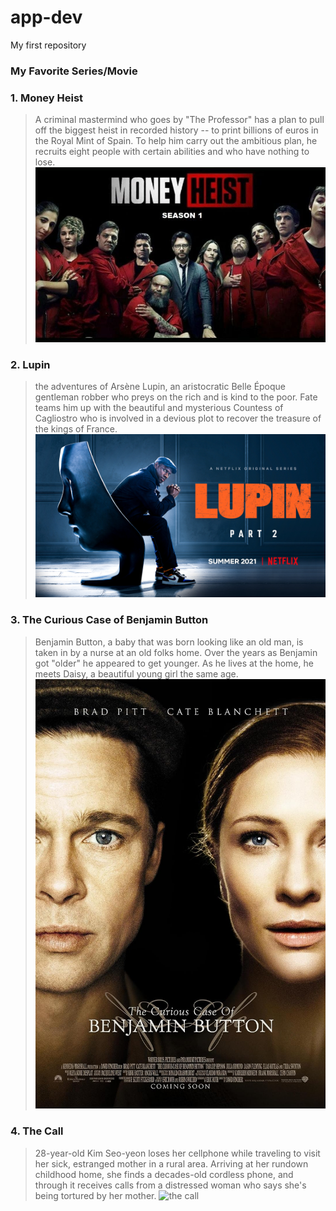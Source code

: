 # app-dev
My first repository

### **My Favorite Series/Movie**

### 1. Money Heist
>A criminal mastermind who goes by "The Professor" has a plan to pull off the biggest heist in recorded history -- to print billions of euros in the Royal Mint of Spain. To help him carry out the ambitious plan, he recruits eight people with certain abilities and who have nothing to lose.
![Money Heist](https://github.com/jhunmark13/app-dev/blob/main/1_EBRayJT4vgCBGBx7Nn9_6w%402x.jpg)
### 2. Lupin
>the adventures of Arsène Lupin, an aristocratic Belle Époque gentleman robber who preys on the rich and is kind to the poor. Fate teams him up with the beautiful and mysterious Countess of Cagliostro who is involved in a devious plot to recover the treasure of the kings of France.
![lupin](https://github.com/jhunmark13/app-dev/blob/main/LUPIN_S2_16X9_EN-US.jpg)
### 3. The Curious Case of Benjamin Button
>Benjamin Button, a baby that was born looking like an old man, is taken in by a nurse at an old folks home. Over the years as Benjamin got "older" he appeared to get younger. As he lives at the home, he meets Daisy, a beautiful young girl the same age.
![The Curious Case of Benjamin Button](https://github.com/jhunmark13/app-dev/blob/main/MV5BMzI4M2I1MTItYjdiYi00YTZhLTg0NDgtZWIzOGU5ZmM3NWZlXkEyXkFqcGdeQXVyODE5NzE3OTE%40._V1_FMjpg_UX1000_.jpg)
### 4. The Call
>28-year-old Kim Seo-yeon loses her cellphone while traveling to visit her sick, estranged mother in a rural area. Arriving at her rundown childhood home, she finds a decades-old cordless phone, and through it receives calls from a distressed woman who says she's being tortured by her mother.
![the call]([AAAABSSF_UKLpz4bVB9ultLvvaS8WeHdpiztiwZWJk9tDPIs5VpEDo1AtoUE1uZUOHh3CHhbtonzCIouS3CGAloZ7_0ltN7swNKAOwRl_PLjYfvil_Vegbu1QOUIfwKC4w.jpg](https://github.com/jhunmark13/app-dev/blob/main/AAAABSSF_UKLpz4bVB9ultLvvaS8WeHdpiztiwZWJk9tDPIs5VpEDo1AtoUE1uZUOHh3CHhbtonzCIouS3CGAloZ7_0ltN7swNKAOwRl_PLjYfvil_Vegbu1QOUIfwKC4w.jpg)https://github.com/jhunmark13/app-dev/blob/main/AAAABSSF_UKLpz4bVB9ultLvvaS8WeHdpiztiwZWJk9tDPIs5VpEDo1AtoUE1uZUOHh3CHhbtonzCIouS3CGAloZ7_0ltN7swNKAOwRl_PLjYfvil_Vegbu1QOUIfwKC4w.jpg)
